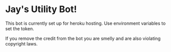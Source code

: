 # Jay's Utility Bot!
This bot is currently set up for heroku hosting. Use environment variables to set the token.

If you remove the credit from the bot you are smelly and are also violating copyright laws.
